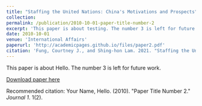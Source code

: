 ```yaml
---
title: "Staffing the United Nations: China's Motivations and Prospects"
collection:
permalink: /publication/2010-10-01-paper-title-number-2
excerpt: 'This paper is about testing. The number 3 is left for future work.'
date: 2010-10-01
venue: 'International Affairs'
paperurl: 'http://academicpages.github.io/files/paper2.pdf'
citation: 'Fung, Courtney J., and Shing-hon Lam. 2021. "Staffing the United Nations: China's motivations and prospects." <i>International Affairs</i> 97(4).'
---
```

This paper is about Hello. The number 3 is left for future work.

[Download paper here](http://academicpages.github.io/files/paper2.pdf)

Recommended citation: Your Name, Hello. (2010). "Paper Title Number 2." <i>Journal 1</i>. 1(2).